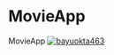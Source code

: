 # MovieApp
MovieApp
[![bayuokta463](https://circleci.com/gh/bayuokta463/MovieApp.svg?style=svg)](https://circleci.com/gh/bayuokta463/MovieApp)
